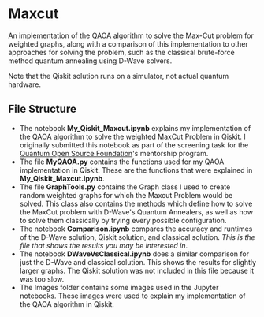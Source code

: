 # Maxcut

An implementation of the QAOA algorithm to solve the Max-Cut problem for weighted graphs, 
along with a comparison of this implementation to other approaches for solving the problem,
such as the classical brute-force method quantum annealing using D-Wave solvers.

Note that the Qiskit solution runs on a simulator, not actual quantum hardware.

## File Structure
* The notebook **My_Qiskit_Maxcut.ipynb** explains my implementation of the QAOA algorithm to solve the weighted MaxCut Problem in Qiskit. I originally submitted this notebook as part of the screening task for the [Quantum Open Source Foundation](https://qosf.org)'s mentorship program. 
* The file **MyQAOA.py** contains the functions used for my QAOA implementation in Qiskit. These are the functions that were explained in **My_Qiskit_Maxcut.ipynb**.
* The file **GraphTools.py** contains the Graph class I used to create random weighted graphs for which the Maxcut Problem would be solved. This class also contains the methods which define how to solve the MaxCut problem with D-Wave's Quantum Annealers, as well as how to solve them classically by trying every possible configuration.
* The notebook **Comparison.ipynb** compares the accuracy and runtimes of the D-Wave solution, Qiskit solution, and classical solution. *This is the file that shows the results you may be interested in*.
* The notebook **DWaveVsClassical.ipynb** does a similar comparison for just the D-Wave and classical solution. This shows the results for slightly larger graphs. The Qiskit solution was not included in this file because it was too slow.
* The Images folder contains some images used in the Jupyter notebooks. These images were used to explain my implementation of the QAOA algorithm in Qiskit.

